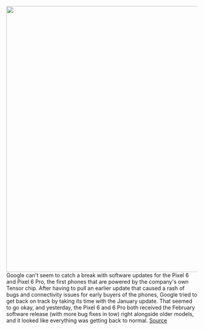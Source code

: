 <img src='https://cdn.vox-cdn.com/thumbor/y9uMHTZ8g0ZxiOpH634v6Hoihy4=/0x0:2040x1360/1200x800/filters:focal(857x517:1183x843)/cdn.vox-cdn.com/uploads/chorus_image/image/70484681/cwelch_211015_4802_0002.0.jpg' width='700px' /><br/>
Google can't seem to catch a break with software updates for the Pixel 6 and Pixel 6 Pro, the first phones that are powered by the company's own Tensor chip. After having to pull an earlier update that caused a rash of bugs and connectivity issues for early buyers of the phones, Google tried to get back on track by taking its time with the January update. That seemed to go okay, and yesterday, the Pixel 6 and 6 Pro both received the February software release (with more bug fixes in tow) right alongside older models, and it looked like everything was getting back to normal.
<a href='https://www.theverge.com/2022/2/8/22923777/pixel-6-pro-february-update-wifi-bluetooth-bugs'> Source <a/>